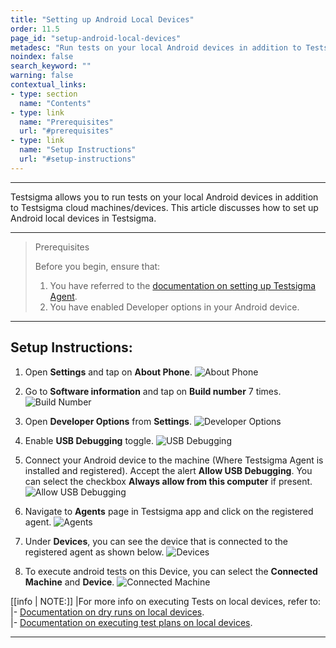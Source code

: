 ```yaml
---
title: "Setting up Android Local Devices"
order: 11.5
page_id: "setup-android-local-devices"
metadesc: "Run tests on your local Android devices in addition to Testsigma Cloud machines/devices. Learn how to setup Android Local Devices in Testsigma application."
noindex: false
search_keyword: ""
warning: false
contextual_links:
- type: section
  name: "Contents"
- type: link
  name: "Prerequisites"
  url: "#prerequisites"
- type: link
  name: "Setup Instructions"
  url: "#setup-instructions"
---
```


---

Testsigma allows you to run tests on your local Android devices in addition to Testsigma cloud machines/devices. This article discusses how to set up Android local devices in Testsigma.

---

> <p id="prerequisites">Prerequisites</p>
> 
> Before you begin, ensure that:
> 1. You have referred to the [documentation on setting up Testsigma Agent](https://testsigma.com/docs/agent/setup-on-windows-mac-linux/).
> 2. You have enabled Developer options in your Android device. 

---
## **Setup Instructions:**
1. Open **Settings** and tap on **About Phone**.
![About Phone](https://s3.amazonaws.com/static-docs.testsigma.com/new_images/projects/applications/slaaphone3.png)

2. Go to **Software information** and tap on **Build number** 7 times. 
![Build Number](https://s3.amazonaws.com/static-docs.testsigma.com/new_images/projects/applications/slabuildno.png)


3. Open **Developer Options** from **Settings**.
![Developer Options](https://s3.amazonaws.com/static-docs.testsigma.com/new_images/projects/applications/sladevops.png)


4. Enable **USB Debugging** toggle. 
![USB Debugging](https://s3.amazonaws.com/static-docs.testsigma.com/new_images/projects/applications/slausbd.png)


5. Connect your Android device to the machine (Where Testsigma Agent is installed and registered). Accept the alert **Allow USB Debugging**. You can select the checkbox **Always allow from this computer** if present.
![Allow USB Debugging](https://s3.amazonaws.com/static-docs.testsigma.com/new_images/projects/applications/slausbdbconnect.png)


6. Navigate to **Agents** page in Testsigma app and click on the registered agent.
![Agents](https://s3.amazonaws.com/static-docs.testsigma.com/new_images/projects/applications/slaapge.png)


7. Under **Devices**, you can see the device that is connected to the registered agent as shown below.
![Devices](https://s3.amazonaws.com/static-docs.testsigma.com/new_images/projects/applications/sladevices.png)


8. To execute android tests on this Device, you can select the **Connected Machine** and **Device**. 
![Connected Machine](https://s3.amazonaws.com/static-docs.testsigma.com/new_images/projects/applications/slacmd.png)


[[info | NOTE:]]
|For more info on executing Tests on local devices, refer to: <br/>
|- [Documentation on dry runs on local devices](https://testsigma.com/docs/runs/dry-runs-on-local-devices/). <br/>
|- [Documentation on executing test plans on local devices](https://testsigma.com/docs/runs/test-plans-on-local-devices/).<br/>

---